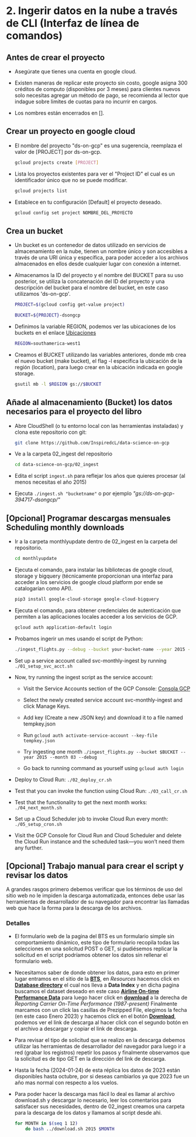 # 2. Ingerir datos en la nube a través de CLI (Interfaz de línea de comandos)

## Antes de crear el proyecto

* Asegúrate que tienes una cuenta en google cloud.

* Existen maneras de replicar este proyecto sin costo, google asigna 300 créditos de computo (disponibles por 3 meses) para clientes nuevos solo necesitas agregar un método de pago, se recomienda al lector que indague sobre limites de cuotas para no incurrir en cargos.

* Los nombres están encerrados en [].

## Crear un proyecto en google cloud

* El nombre del proyecto "ds-on-gcp" es una sugerencia, reemplaza el valor de [PROJECT] por ds-on-gcp.  

    ```sh
    gcloud projects create [PROJECT]
    ```
  
* Lista los proyectos existentes para ver el "Project ID" el cual es un identificador único que no se puede modificar.

    ```sh
    gcloud projects list
    ```

* Establece en tu configuración [Default] el proyecto deseado.

    ```sh
    gcloud config set project NOMBRE_DEL_PROYECTO
    ```

## Crea un bucket

* Un bucket es un contenedor de datos utilizado en servicios de almacenamiento en la nube, tienen un nombre único y son accesibles a través de una URI única y específica, para poder acceder a los archivos almacenados en ellos desde cualquier lugar con conexión a internet.

* Almacenamos la ID del proyecto y el nombre del BUCKET para su uso posterior, se utiliza la concatenación del ID del proyecto y una descripción del bucket para el nombre del bucket, en este caso utilizamos 'ds-on-gcp'.

    ```sh
    PROJECT=$(gcloud config get-value project)
    ```

    ```sh
    BUCKET=${PROJECT}-dsongcp
    ```

* Definimos la variable REGION, podemos ver las ubicaciones de los buckets en el enlace [Ubicaciones](https://cloud.google.com/storage/docs/locations#available-locations)

    ```sh
    REGION=southamerica-west1  
    ```

* Creamos el BUCKET utilizando las variables anteriores, donde mb crea el nuevo bucket (make bucket), el flag -l especifica la ubicación de la región (location), para luego crear en la ubicación indicada en google storage.

    ```sh
    gsutil mb -l $REGION gs://$BUCKET
    ```

## Añade al almacenamiento (Bucket) los datos necesarios para el proyecto del libro

* Abre CloudShell (o tu entorno local con las herramientas instaladas) y clona este repositorio con git:

    ```sh
    git clone https://github.com/InspiredcL/data-science-on-gcp
    ```

* Ve a la carpeta 02_ingest del repositorio

    ```sh
    cd data-science-on-gcp/02_ingest
    ```

* Edita el script `ingest.sh` para reflejar los años que quieres procesar (al menos necesitas el año 2015)

* Ejecuta `./ingest.sh "bucketname"` o por ejemplo *"gs://ds-on-gcp-394717-dsongcp/"*

## [Opcional] Programar descargas mensuales Scheduling monthly downloads

* Ir a la carpeta monthlyupdate dentro de 02_ingest en la carpeta del repositorio.

    ```sh
    cd monthlyupdate
    ```

* Ejecuta el comando, para instalar las bibliotecas de google cloud, storage y bigquery (técnicamente proporcionan una interfaz para acceder a los servicios de google cloud platform por ende se catalogarían como API).

    ```py
    pip3 install google-cloud-storage google-cloud-bigquery
    ```

* Ejecuta el comando, para obtener credenciales de autenticación que permiten a las aplicaciones locales acceder a los servicios de GCP.

    ```sh
    gcloud auth application-default login
    ```

* Probamos ingerir un mes usando el script de Python:

    ```sh
    ./ingest_flights.py --debug --bucket your-bucket-name --year 2015 --month 02
    ```

* Set up a service account called svc-monthly-ingest by running `./01_setup_svc_acct.sh`

* Now, try running the ingest script as the service account:

  * Visit the Service Accounts section of the GCP Console: [Consola GCP](https://console.cloud.google.com/iam-admin/serviceaccounts)

  * Select the newly created service account svc-monthly-ingest and click Manage Keys.

  * Add key (Create a new JSON key) and download it to a file named tempkey.json

  * Run `gcloud auth activate-service-account --key-file tempkey.json`

  * Try ingesting one month `./ingest_flights.py --bucket $BUCKET --year 2015 --month 03 --debug`

  * Go back to running command as yourself using `gcloud auth login`

* Deploy to Cloud Run: `./02_deploy_cr.sh`

* Test that you can invoke the function using Cloud Run: `./03_call_cr.sh`

* Test that the functionality to get the next month works: `./04_next_month.sh`

* Set up a Cloud Scheduler job to invoke Cloud Run every month: `./05_setup_cron.sh`

* Visit the GCP Console for Cloud Run and Cloud Scheduler and delete the Cloud Run instance and the scheduled task—you won’t need them any further.

## [Opcional] Trabajo manual para crear el script y revisar los datos

A grandes rasgos primero debemos verificar que los términos de uso del sitio web no le impiden la descarga automatizada, entonces debe usar las herramientas de desarrollador de su navegador para encontrar las llamadas web que hace la forma para la descarga de los archivos.

### Detalles

* El formulario web de la pagina del BTS es un formulario simple sin comportamiento dinámico, este tipo de formulario recopila todas las selecciones en una solicitud POST o GET, si pudiésemos replicar la solicitud en el script podríamos obtener los datos sin rellenar el formulario web.

* Necesitamos saber de donde obtener los datos, para esto en primer lugar entramos en el sitio de la [**BTS**](https://www.transtats.bts.gov), en *Resources* hacemos click en [**Database directory**](https://www.transtats.bts.gov/DataIndex.asp) el cual nos lleva a **Data Index** y en dicha pagina buscamos el dataset deseado en este caso [**Airline On-time Performance Data**](https://www.transtats.bts.gov/Tables.asp?QO_VQ=EFD&QO_anzr=Nv4yv0r%FDb0-gvzr%FDcr4s14zn0pr%FDQn6n&QO_fu146_anzr=b0-gvzr) para luego hacer click en [**download**](https://www.transtats.bts.gov/DL_SelectFields.asp?gnoyr_VQ=FGJ&QO_fu146_anzr=b0-gvzr) a la derecha de *Reporting Carrier On-Time Performance (1987-present)* Finalmente marcamos con un click las casillas de Prezipped File, elegimos la fecha (en este caso Enero 2023) y hacemos click en el botón [**Download**](https://transtats.bts.gov/PREZIP/On_Time_Reporting_Carrier_On_Time_Performance_1987_present_2023_1.zip), podemos ver el link de descarga al hacer click con el segundo botón en el archivo a descargar y copiar el link de descarga.

* Para revisar el tipo de solicitud que se realizo en la descarga debemos utilizar las herramientas de desarrollador del navegador para luego ir a red (grabar los registros) repetir los pasos y finalmente observamos que la solicitud es de tipo GET en la dirección del link de descarga.

* Hasta la fecha (2024-01-24) de esta réplica los datos de 2023 están disponibles hasta octubre, por si deseas cambiarlos ya que 2023 fue un año mas normal con respecto a los vuelos.

* Para poder hacer la descarga mas fácil lo deal es llamar al archivo download.sh y descargar lo necesario, leer los comentarios para satisfacer sus necesidades, dentro de 02_ingest creamos una carpeta para la descarga de los datos y llamamos al script desde ahi.

    ```sh
    for MONTH in $(seq 1 12)
        do bash ../download.sh 2015 $MONTH
    ```

